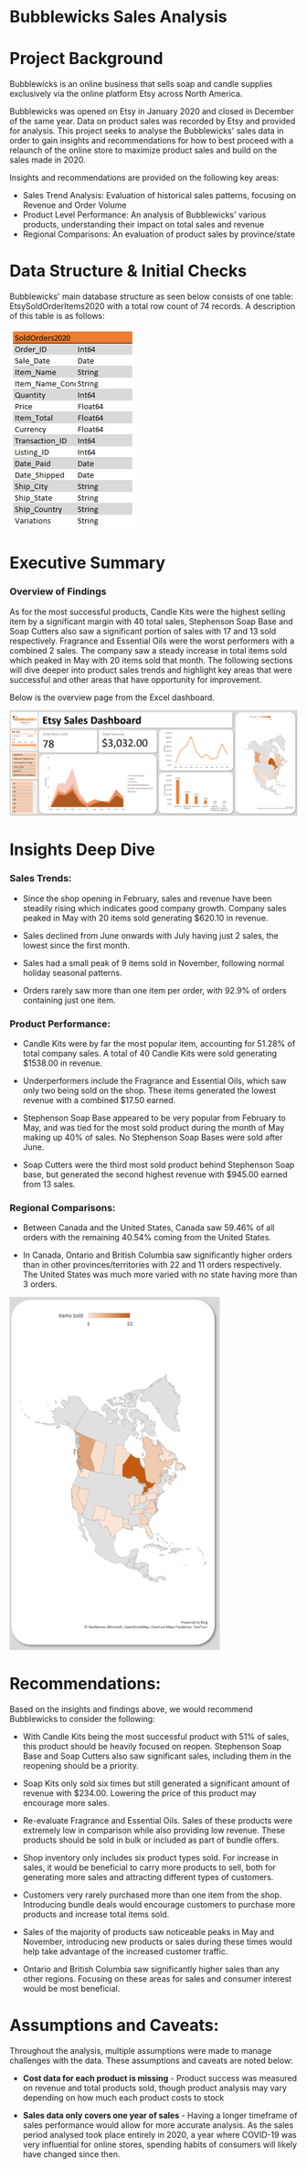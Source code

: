 # Bubblewicks Sales Analysis

# Project Background

Bubblewicks is an online business that sells soap and candle supplies exclusively via the online platform Etsy across North America.

Bubblewicks was opened on Etsy in January 2020 and closed in December of the same year. Data on product sales was recorded by Etsy and provided for analysis. This project seeks to analyse the Bubblewicks' sales data in order to gain insights and recommendations for how to best proceed with a relaunch of the online store to maximize product sales and build on the sales made in 2020.

Insights and recommendations are provided on the following key areas:

- Sales Trend Analysis: Evaluation of historical sales patterns, focusing on Revenue and Order Volume
- Product Level Performance: An analysis of Bubblewicks' various products, understanding their impact on total sales and revenue
- Regional Comparisons: An evaluation of product sales by province/state


# Data Structure & Initial Checks

Bubblewicks' main database structure as seen below consists of one table: EtsySoldOrderItems2020 with a total row count of 74 records. A description of this table is as follows:

![ERD](https://github.com/JackLemere/Bubblewicks/blob/main/bubblewicks-erd.png)



# Executive Summary

### Overview of Findings

As for the most successful products, Candle Kits were the highest selling item by a significant margin with 40 total sales, Stephenson Soap Base and Soap Cutters also saw a significant portion of sales with 17 and 13 sold respectively. Fragrance and Essential Oils were the worst performers with a combined 2 sales. The company saw a steady increase in total items sold which peaked in May with 20 items sold that month. The following sections will dive deeper into product sales trends and highlight key areas that were successful and other areas that have opportunity for improvement.

Below is the overview page from the Excel dashboard.

![Dashboard](https://github.com/JackLemere/Bubblewicks/blob/main/bubblewicks-dashboard.png)



# Insights Deep Dive
### Sales Trends:

- Since the shop opening in February, sales and revenue have been steadily rising which indicates good company growth. Company sales peaked in May with 20 items sold generating $620.10 in revenue.

- Sales declined from June onwards with July having just 2 sales, the lowest since the first month.

- Sales had a small peak of 9 items sold in November, following normal holiday seasonal patterns.

- Orders rarely saw more than one item per order, with 92.9% of orders containing just one item.


### Product Performance:

- Candle Kits were by far the most popular item, accounting for 51.28% of total company sales. A total of 40 Candle Kits were sold generating $1538.00 in revenue. 
  
- Underperformers include the Fragrance and Essential Oils, which saw only two being sold on the shop. These items generated the lowest revenue with a combined $17.50 earned.

- Stephenson Soap Base appeared to be very popular from February to May, and was tied for the most sold product during the month of May making up 40% of sales. No Stephenson Soap Bases were sold after June. 

- Soap Cutters were the third most sold product behind Stephenson Soap base, but generated the second highest revenue with $945.00 earned from 13 sales.



### Regional Comparisons:

- Between Canada and the United States, Canada saw 59.46% of all orders with the remaining 40.54% coming from the United States.

- In Canada, Ontario and British Columbia saw significantly higher orders than in other provinces/territories with 22 and 11 orders respectively. The United States was much more varied with no state having more than 3 orders.

![Sales By Region](https://github.com/JackLemere/Bubblewicks/blob/main/bubblewicks-geo.png)



# Recommendations:

Based on the insights and findings above, we would recommend Bubblewicks to consider the following: 

- With Candle Kits being the most successful product with 51% of sales, this product should be heavily focused on reopen. Stephenson Soap Base and Soap Cutters also saw significant sales, including them in the reopening should be a priority.

- Soap Kits only sold six times but still generated a significant amount of revenue with $234.00. Lowering the price of this product may encourage more sales.

- Re-evaluate Fragrance and Essential Oils. Sales of these products were extremely low in comparison while also providing low revenue. These products should be sold in bulk or included as part of bundle offers.

- Shop inventory only includes six product types sold. For increase in sales, it would be beneficial to carry more products to sell, both for generating more sales and attracting different types of customers.

- Customers very rarely purchased more than one item from the shop. Introducing bundle deals would encourage customers to purchase more products and increase total items sold. 

- Sales of the majority of products saw noticeable peaks in May and November, introducing new products or sales during these times would help take advantage of the increased customer traffic.

- Ontario and British Columbia saw significantly higher sales than any other regions. Focusing on these areas for sales and consumer interest would be most beneficial.



# Assumptions and Caveats:

Throughout the analysis, multiple assumptions were made to manage challenges with the data. These assumptions and caveats are noted below:

- **Cost data for each product is missing** - Product success was measured on revenue and total products sold, though product analysis may vary depending on how much each product costs to stock

- **Sales data only covers one year of sales** - Having a longer timeframe of sales performance would allow for more accurate analysis. As the sales period analysed took place entirely in 2020, a year where COVID-19 was very influential for online stores, spending habits of consumers will likely have changed since then.
